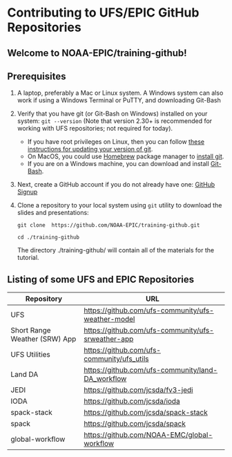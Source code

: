 # Contributing to UFS/EPIC GitHub Repositories

## Welcome to NOAA-EPIC/training-github!

## Prerequisites

1. A laptop, preferably a Mac or Linux system.  A Windows system can also work if using a Windows Terminal or PuTTY, and downloading Git-Bash 
2. Verify that you have git (or Git-Bash on Windows) installed on your system: `git --version` (Note that version 2.30+ is recommended for working with UFS repositories; not required for today). 
   - If you have root privileges on Linux, then you can follow [these instructions for updating your version of git](https://git-scm.com/book/en/v2/Getting-Started-Installing-Git).
   - On MacOS, you could use [Homebrew](https://brew.sh/) package manager to [install git](https://formulae.brew.sh/formula/git). 
   - If you are on a Windows machine, you can download and install [Git-Bash](https://git-scm.com/download/win).
3. Next, create a GitHub account if you do not already have one: [GitHub Signup](https://github.com/signup)

4. Clone a repository to your local system using `git` utility to download the slides and presentations:
   
   `git clone  https://github.com/NOAA-EPIC/training-github.git`
   
   `cd ./training-github`
   
    The directory ./training-github/ will contain all of the materials for the tutorial.
    
## Listing of some UFS and EPIC Repositories

| Repository | URL |
| ---------- | --- |
| UFS | https://github.com/ufs-community/ufs-weather-model |
| Short Range Weather (SRW) App | https://github.com/ufs-community/ufs-srweather-app |
| UFS Utilities | https://github.com/ufs-community/ufs_utils |
| Land DA | https://github.com/ufs-community/land-DA_workflow |
| JEDI | https://github.com/jcsda/fv3-jedi |
| IODA | https://github.com/jcsda/ioda |
| spack-stack | https://github.com/jcsda/spack-stack |
| spack | https://github.com/jcsda/spack |
| global-workflow | https://github.com/NOAA-EMC/global-workflow |
